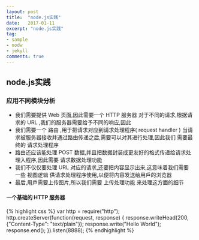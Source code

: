 ```yaml
---
layout: post
title:  "node.js实践"
date:   2017-01-11
excerpt: "node.js实践"
tag:
- sample
- nodw
- jekyll
comments: true
---
```


## node.js实践

### 应用不同模块分析
* 我们需要提供 Web ⻚面,因此需要一个 HTTP 服务器
对于不同的请求,根据请求的 URL ,我们的服务器需要给予不同的响应,因此
* 我们需要一个 路由 ,用于把请求对应到请求处理程序( request handler )
当请求被服务器接收并通过路由传递之后,需要可以对其进行处理,因此我们
需要最终的 请求处理程序
* 路由还应该能处理 POST 数据,并且把数据封装成更友好的格式传递给请求处
理入程序,因此需要 请求数据处理功能
* 我们不仅仅要处理 URL 对应的请求,还要把内容显示出来,这意味着我们需要
一些 视图逻辑 供请求处理程序使用,以便将内容发送给用戶的浏览器
* 最后,用戶需要上传图片,所以我们需要 上传处理功能 来处理这方面的细节

#### 一个基础的 HTTP 服务器
{% highlight css %}
var http = require("http");
http.createServer(function(request, response) {
  response.writeHead(200, {"Content-Type": "text/plain"});
  response.write("Hello World");
  response.end();
}).listen(8888);
{% endhighlight %}
